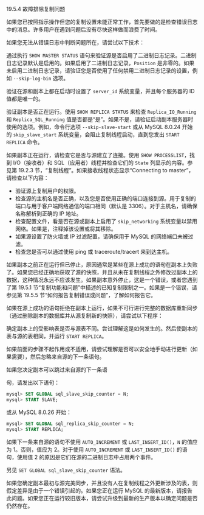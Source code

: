 19.5.4 故障排除复制问题

如果您已按照指示操作但您的复制设置未能正常工作，首先要做的是检查错误日志中的消息。许多用户在遇到问题后没有尽快这样做而浪费了时间。

如果您无法从错误日志中判断问题所在，请尝试以下技术：

通过执行 `SHOW MASTER STATUS` 语句来验证源是否启用了二进制日志记录。二进制日志记录默认是启用的。如果启用了二进制日志记录，`Position` 是非零的。如果未启用二进制日志记录，请验证您是否使用了任何禁用二进制日志记录的设置，例如 `--skip-log-bin` 选项。

验证在源和副本上都在启动时设置了 `server_id` 系统变量，并且每个服务器的 ID 值都是唯一的。

验证副本是否正在运行。使用 `SHOW REPLICA STATUS` 来检查 `Replica_IO_Running` 和 `Replica_SQL_Running` 值是否都是“是”。如果不是，请验证启动副本服务器时使用的选项。例如，命令行选项 `--skip-slave-start` 或从 MySQL 8.0.24 开始的 `skip_slave_start` 系统变量，会阻止复制线程启动，直到您发出 `START REPLICA` 命令。

如果副本正在运行，请检查它是否与源建立了连接。使用 `SHOW PROCESSLIST`，找到 I/O（接收者）和 SQL（应用者）线程并检查它们的 `State` 列显示的内容。参见第 19.2.3 节，“复制线程”。如果接收线程状态显示“Connecting to master”，请检查以下内容：

- 验证源上复制用户的权限。
- 检查源的主机名是否正确，以及您是否使用正确的端口连接到源。用于复制的端口与用于客户端网络通信的端口相同（默认是 3306）。对于主机名，请确保名称解析到正确的 IP 地址。
- 检查配置文件，看是否在源或副本上启用了 `skip_networking` 系统变量以禁用网络。如果是，注释掉该设置或将其移除。
- 如果源设置了防火墙或 IP 过滤配置，请确保用于 MySQL 的网络端口未被过滤。
- 检查您是否可以通过使用 ping 或 traceroute/tracert 来到达主机。

如果副本之前正在运行但已停止，原因通常是某些在源上成功的语句在副本上失败了。如果您已经正确地获取了源的快照，并且从未在复制线程之外修改过副本上的数据，这种情况永远不应该发生。如果副本意外停止，这是一个错误，或者您遇到了第 19.5.1 节“复制功能和问题”中描述的已知复制限制之一。如果是一个错误，请参见第 19.5.5 节“如何报告复制错误或问题”，了解如何报告它。

如果在源上成功的语句拒绝在副本上运行，如果不可行进行完整的数据库重新同步（通过删除副本的数据库并从源复制新的快照），请尝试以下程序：

确定副本上的受影响表是否与源表不同。尝试理解这是如何发生的。然后使副本的表与源的表相同，并运行 `START REPLICA`。

如果前面的步骤不起作用或不适用，请尝试理解是否可以安全地手动进行更新（如果需要），然后忽略来自源的下一条语句。

如果您决定副本可以跳过来自源的下一条语

句，请发出以下语句：

```sql
mysql> SET GLOBAL sql_slave_skip_counter = N;
mysql> START SLAVE;
```

或从 MySQL 8.0.26 开始：
```sql
mysql> SET GLOBAL sql_replica_skip_counter = N;
mysql> START REPLICA;
```
如果下一条来自源的语句不使用 `AUTO_INCREMENT` 或 `LAST_INSERT_ID()`，`N` 的值应为 1。否则，值应为 2。对于使用 `AUTO_INCREMENT` 或 `LAST_INSERT_ID()` 的语句，使用值 2 的原因是它们在源的二进制日志中占用两个事件。

另见 `SET GLOBAL sql_slave_skip_counter` 语法。

如果您确定副本最初与源完美同步，并且没有人在复制线程之外更新涉及的表，则假定差异是由于一个错误引起的。如果您正在运行 MySQL 的最新版本，请报告此问题。如果您正在运行较旧版本，请尝试升级到最新的生产版本以确定问题是否仍然存在。
